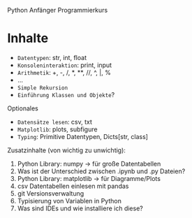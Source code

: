 Python Anfänger Programmierkurs

# Inhalte
- `Datentypen`: str, int, float
- `Konsoleninteraktion`: print, input
- `Arithmetik`: +, -, /, *, **, //, ^, |, %
- ...
- `Simple Rekursion`
- `Einführung Klassen und Objekte`?

Optionales
- `Datensätze lesen`: csv, txt
- `Matplotlib`: plots, subfigure
- `Typing`: Primitive Datentypen, Dicts[str, class]

Zusatzinhalte (von wichtig zu unwichtig): 
1. Python Library: numpy -> für große Datentabellen
2. Was ist der Unterschied zwischen .ipynb und .py Dateien?
3. Python Library: matplotlib -> für Diagramme/Plots
4. csv Datentabellen einlesen mit pandas
5. git Versionsverwaltung
6. Typisierung von Variablen in Python
7. Was sind IDEs und wie installiere ich diese?